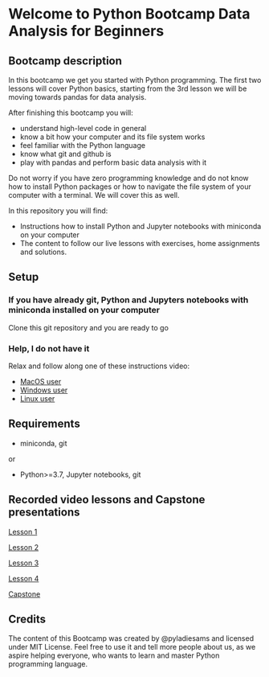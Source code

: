 # Welcome to Python Bootcamp Data Analysis for Beginners
 
## Bootcamp description
In this bootcamp we get you started with Python programming. The first two lessons will cover Python basics, starting from the 3rd lesson we will be moving towards pandas for data analysis. 

After finishing this bootcamp you will:
* understand high-level code in general
* know a bit how your computer and its file system works
* feel familiar with the Python language
* know what git and github is
* play with pandas and perform basic data analysis with it

Do not worry if you have zero programming knowledge and do not know how to install Python packages or how to navigate the file system of your computer with a terminal. We will cover this as well.

In this repository you will find: 
* Instructions how to install Python and Jupyter notebooks with miniconda on your computer
* The content to follow our live lessons with exercises, home assignments and solutions. 

## Setup
### If you have already git, Python and Jupyters notebooks with miniconda installed on your computer
Clone this git repository and you are ready to go 

### Help, I do not have it
Relax and follow along one of these instructions video:

* [MacOS user](https://youtu.be/Mg2n6wHanzE)
* [Windows user](https://youtu.be/nXn52TPnZko)
* [Linux user](https://youtu.be/cwMekDSxdNU)

## Requirements
* miniconda, git

or

* Python>=3.7, Jupyter notebooks, git

## Recorded video lessons and Capstone presentations
[Lesson 1](https://youtu.be/FoPAT3_8zwc)

[Lesson 2](https://youtu.be/8g8MGjjkNEo)

[Lesson 3](https://youtu.be/B0geOzFSyf0)

[Lesson 4](https://youtu.be/B8AkXs_B2Zo)

[Capstone](https://youtu.be/f3yWT3O36n8)

## Credits
The content of this Bootcamp was created by @pyladiesams and licensed under MIT License. Feel free to use it and tell more people about us, as we aspire helping everyone, who wants to learn and master Python programming language.
